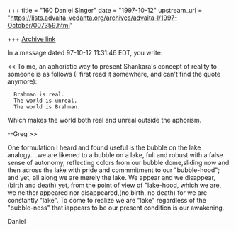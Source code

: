 +++
title = "160 Daniel Singer"
date = "1997-10-12"
upstream_url = "https://lists.advaita-vedanta.org/archives/advaita-l/1997-October/007359.html"

+++
[Archive link](https://lists.advaita-vedanta.org/archives/advaita-l/1997-October/007359.html)

In a message dated 97-10-12 11:31:46 EDT, you write:

<<
 To me, an aphoristic way to present Shankara's concept of reality to
 someone is as follows (I first read it somewhere, and can't find the
 quote anymore):

      Brahman is real.
      The world is unreal.
      The world is Brahman.

 Which makes the world both real and unreal outside the aphorism.

 --Greg >>

One formulation I heard and found useful is the bubble on the lake
analogy....we are likened to a bubble on a lake, full and robust with a false
sense of autonomy, reflecting colors from our bubble dome,sliding now and
then across the lake with  pride and commmitment to our "bubble-hood"; and
yet, all along we are merely the lake. We appear and we  disappear, (birth
and death) yet, from the point of view of "lake-hood, which we are, we
neither appeared nor disappeared,(no birth, no death) for we are constantly
"lake". To come to realize we are "lake" regardless of the "bubble-ness" that
iappears to be  our present condition is our awakening.

Daniel

